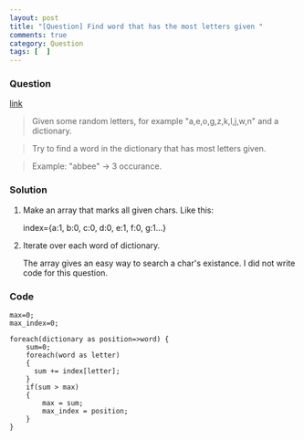 ```yaml
---
layout: post
title: "[Question] Find word that has the most letters given "
comments: true
category: Question
tags: [  ]
---
```


### Question

[link](http://programmers.stackexchange.com/questions/188687/try-to-find-a-word-in-the-dictionary-that-has-most-letters-given)

> Given some random letters, for example "a,e,o,g,z,k,l,j,w,n" and a dictionary. 

> Try to find a word in the dictionary that has most letters given. 

> Example: "abbee" -> 3 occurance. 

### Solution

1. Make an array that marks all given chars. Like this:

    index={a:1, b:0, c:0, d:0, e:1, f:0, g:1...}

1. Iterate over each word of dictionary. 

    The array gives an easy way to search a char's existance. I did not write code for this question. 

### Code

    max=0;
    max_index=0;
    
    foreach(dictionary as position=>word) {
        sum=0;
        foreach(word as letter)
        {
          sum += index[letter];
        }
        if(sum > max)
        {
            max = sum;
            max_index = position;
        }
    }
